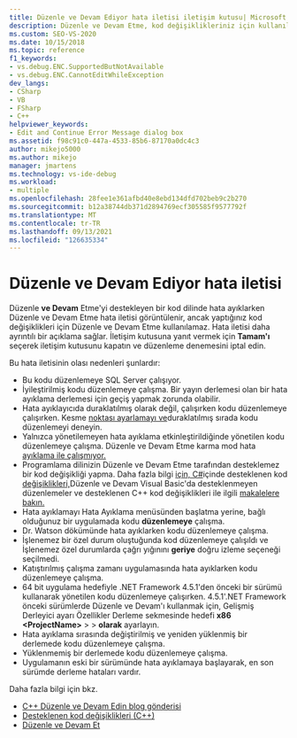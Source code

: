```yaml
---
title: Düzenle ve Devam Ediyor hata iletisi iletişim kutusu| Microsoft Docs
description: Düzenle ve Devam Etme, kod değişiklikleriniz için kullanılabilir olmadığını bildirebilirsiniz. Bu makale olası nedenler sağlar.
ms.custom: SEO-VS-2020
ms.date: 10/15/2018
ms.topic: reference
f1_keywords:
- vs.debug.ENC.SupportedButNotAvailable
- vs.debug.ENC.CannotEditWhileException
dev_langs:
- CSharp
- VB
- FSharp
- C++
helpviewer_keywords:
- Edit and Continue Error Message dialog box
ms.assetid: f98c91c0-447a-4533-85b6-87170a0dc4c3
author: mikejo5000
ms.author: mikejo
manager: jmartens
ms.technology: vs-ide-debug
ms.workload:
- multiple
ms.openlocfilehash: 28fee1e361afbd40e8ebd134dfd702beb9c2b270
ms.sourcegitcommit: b12a38744db371d2894769ecf305585f9577792f
ms.translationtype: MT
ms.contentlocale: tr-TR
ms.lasthandoff: 09/13/2021
ms.locfileid: "126635334"
---
```

# <a name="edit-and-continue-error-message"></a>Düzenle ve Devam Ediyor hata iletisi

Düzenle **ve Devam** Etme'yi destekleyen bir kod dilinde hata ayıklarken Düzenle ve Devam Etme hata iletisi görüntülenir, ancak yaptığınız kod değişiklikleri için Düzenle ve Devam Etme kullanılamaz. Hata iletisi daha ayrıntılı bir açıklama sağlar. İletişim kutusuna yanıt vermek için **Tamam'ı** seçerek iletişim kutusunu kapatın ve düzenleme denemesini iptal edin.

Bu hata iletisinin olası nedenleri şunlardır:

- Bu kodu düzenlemeye SQL Server çalışıyor.
- İyileştirilmiş kodu düzenlemeye çalışma. Bir yayın derlemesi olan bir hata ayıklama derlemesi için geçiş yapmak zorunda olabilir.
- Hata ayıklayıcıda duraklatılmış olarak değil, çalışırken kodu düzenlemeye çalışırken. Kesme [noktası ayarlamayı ve](../debugger/using-breakpoints.md)duraklatılmış sırada kodu düzenlemeyi deneyin.
- Yalnızca yönetilemeyen hata ayıklama etkinleştirildiğinde yönetilen kodu düzenlemeye çalışma. Düzenle ve Devam Etme karma mod hata [ayıklama ile çalışmıyor.](../debugger/how-to-debug-in-mixed-mode.md)
- Programlama dilinizin Düzenle ve Devam Etme tarafından desteklemez bir kod değişikliği yapma. Daha fazla bilgi [için, C#](supported-code-changes-csharp.md)içinde desteklenen kod [değişiklikleri,](supported-code-changes-csharp.md)Düzenle ve Devam Visual Basic'da desteklenmeyen düzenlemeler ve desteklenen C++ kod değişiklikleri ile ilgili [makalelere bakın.](supported-code-changes-cpp.md)
- Hata ayıklamayı Hata Ayıklama menüsünden başlatma yerine, bağlı olduğunuz bir uygulamada kodu **düzenlemeye** çalışma.
- Dr. Watson dökümünde hata ayıklarken kodu düzenlemeye çalışma.
- İşlenemez bir özel durum oluştuğunda kod düzenlemeye çalışıldı ve İşlenemez özel durumlarda çağrı yığınını **geriye** doğru izleme seçeneği seçilmedi.
- Katıştırılmış çalışma zamanı uygulamasında hata ayıklarken kodu düzenlemeye çalışma.
- 64 bit uygulama hedefiyle .NET Framework 4.5.1'den önceki bir sürümü kullanarak yönetilen kodu düzenlemeye çalışırken. 4.5.1'.NET Framework önceki sürümlerde Düzenle ve Devam'ı kullanmak için, Gelişmiş Derleyici ayarı Özellikler Derleme sekmesinde hedefi **x86** **\<ProjectName>**  >    >   **olarak** ayarlayın.
- Hata ayıklama sırasında değiştirilmiş ve yeniden yüklenmiş bir derlemede kodu düzenlemeye çalışma.
- Yüklenmemiş bir derlemede kodu düzenlemeye çalışma.
- Uygulamanın eski bir sürümünde hata ayıklamaya başlayarak, en son sürümde derleme hataları vardır.

Daha fazla bilgi için bkz.
- [C++ Düzenle ve Devam Edin blog gönderisi](https://devblogs.microsoft.com/cppblog/c-edit-and-continue-in-visual-studio-2015-update-3/)
- [Desteklenen kod değişiklikleri (C++)](../debugger/supported-code-changes-cpp.md)
- [Düzenle ve Devam Et](../debugger/edit-and-continue.md)